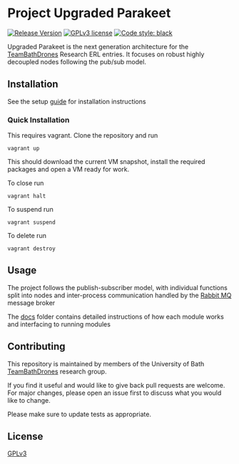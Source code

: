 # Project Upgraded Parakeet
[![Release Version](https://img.shields.io/badge/version-v0.0-blue)](https://github.com/fsherratt/upgraded-parakeet/releases)
[![GPLv3 license](https://img.shields.io/badge/License-GPLv3-blue.svg)](https://choosealicense.com/licenses/lgpl-3.0/) [![Code style: black](https://img.shields.io/badge/code%20style-black-000000.svg)](https://github.com/psf/black)

Upgraded Parakeet is the next generation architecture for the [TeamBathDrones](https://www.teambathdrones.com) Research ERL entries. It focuses on robust highly decoupled nodes following the pub/sub model.

## Installation
See the setup [guide](docs/setup.md) for installation instructions

### Quick Installation
This requires vagrant.
Clone the repository and run
```
vagrant up
```

This should download the current VM snapshot, install the required packages and open a VM ready for work.

To close run
```
vagrant halt
```

To suspend run
```
vagrant suspend
```

To delete run
```
vagrant destroy
```



## Usage
The project follows the publish-subscriber model, with individual functions split into nodes and inter-process communication handled by the [Rabbit MQ](#) message broker

The [docs](/docs) folder contains detailed instructions of how each module works and interfacing to running modules

## Contributing
This repository is maintained by members of the University of Bath [TeamBathDrones](https://www.teambathdrones.com) research group.

If you find it useful and would like to give back pull requests are welcome. For major changes, please open an issue first to discuss what you would like to change.

Please make sure to update tests as appropriate.

## License
[GPLv3](https://choosealicense.com/licenses/gpl-3.0/s)

